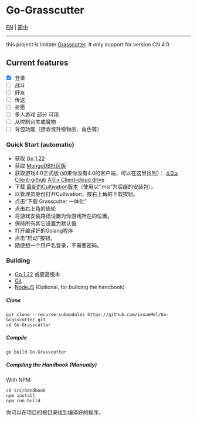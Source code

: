 # Go-Grasscutter

[EN](../README.md) | [简中](README_zh-CN.md)
****
this project is imitate [Grasscutter](https://github.com/Grasscutters/Grasscutter).
It only support for version CN 4.0.

## Current features

- [x] 登录
- [ ] 战斗
- [ ] 好友
- [ ] 传送
- [ ] 祈愿
- [ ] 多人游戏 部分 可用
- [ ] 从控制台生成魔物
- [ ] 背包功能（接收或升级物品、角色等）

### Quick Start (automatic)

- 获取 [Go 1.22](https://go.dev/dl/)
- 获取 [MongoDB社区版](https://www.mongodb.com/try/download/community)
- 获取游戏4.0正式版 (如果你没有4.0的客户端，可以在这里找到）：
  [4.0.x Client-github](https://github.com/JRSKelvin/GenshinRepository/blob/main/Version%204.0.0.md)
  [4.0.x Client-cloud drive](https://www.123pan.com/s/HoqUVv-U7SBA.html)
- 下载 [最新的Cultivation版本](https://github.com/Grasscutters/Cultivation/releases/latest)（使用以“.msi”为后缀的安装包）。
- 以管理员身份打开Cultivation，按右上角的下载按钮。
- 点击“下载 Grasscutter 一体化”
- 点击右上角的齿轮
- 将游戏安装路径设置为你游戏所在的位置。
- 保持所有其它设置为默认值
- 打开编译好的Golang程序
- 点击“启动”按钮。
- 随便想一个用户名登录，不需要密码。

### Building

- [Go 1.22](https://go.dev/dl/) 或更高版本
- [Git](https://git-scm.com/downloads)
- [NodeJS](https://nodejs.org/en/download) (Optional, for building the handbook)

##### Clone

```shell
git clone --recurse-submodules https://github.com/issueMel/Go-Grasscutter.git
cd Go-Grasscutter
```

##### Compile

```shell
go build Go-Grasscutter
```

##### Compiling the Handbook (Manually)

With NPM:

```shell
cd src/handbook
npm install
npm run build
```

你可以在项目的根目录找到编译好的程序。